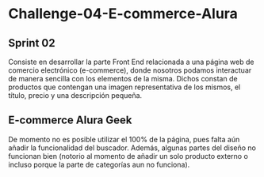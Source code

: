 # Challenge-04-E-commerce-Alura
## Sprint 02
Consiste en desarrollar la parte Front End relacionada a una página web de comercio electrónico (e-commerce), donde nosotros podamos interactuar de manera sencilla con los elementos de la misma. Dichos constan de productos que contengan una imagen representativa de los mismos, el título, precio y una descripción pequeña.
## E-commerce Alura Geek
De momento no es posible utilizar el 100% de la página, pues falta aún añadir la funcionalidad del buscador. Además, algunas partes del diseño no funcionan bien (notorio al momento de añadir un solo producto externo o incluso porque la parte de categorías aun no funciona).

